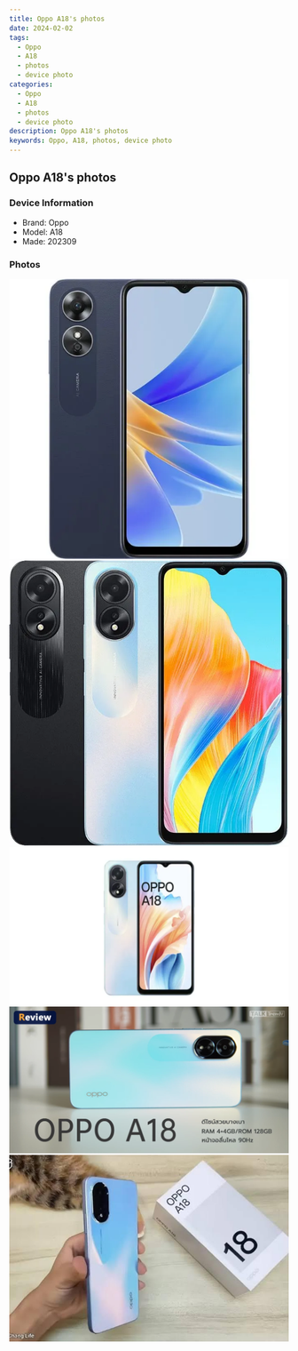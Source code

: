 ```yaml
---
title: Oppo A18's photos
date: 2024-02-02
tags: 
  - Oppo
  - A18
  - photos
  - device photo
categories: 
  - Oppo
  - A18
  - photos
  - device photo
description: Oppo A18's photos
keywords: Oppo, A18, photos, device photo
---
```


## Oppo A18's photos

### Device Information

- Brand: Oppo
- Model: A18
- Made: 202309

### Photos

![/images/best-assets/devices/oppo/oppo-a18/1.jpg](/images/best-assets/devices/oppo/oppo-a18/1.jpg)
![/images/best-assets/devices/oppo/oppo-a18/2.jpg](/images/best-assets/devices/oppo/oppo-a18/2.jpg)
![/images/best-assets/devices/oppo/oppo-a18/3.jpg](/images/best-assets/devices/oppo/oppo-a18/3.jpg)
![/images/best-assets/devices/oppo/oppo-a18/4.jpg](/images/best-assets/devices/oppo/oppo-a18/4.jpg)
![/images/best-assets/devices/oppo/oppo-a18/5.jpg](/images/best-assets/devices/oppo/oppo-a18/5.jpg)
